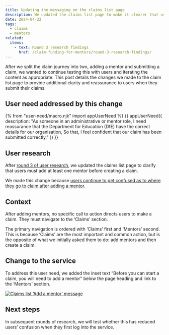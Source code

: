 ```yaml
---
title: Updating the messaging on the claims list page
description: We updated the claims list page to make it clearer that users need to add at least one mentor before creating a claim
date: 2024-04-22
tags:
  - claims
  - mentors
related:
  items:
    - text: Round 3 research findings
      href: /claim-funding-for-mentors/round-3-research-findings/
---
```


After we split the claim journey into two, adding a mentor and submitting a claim, we wanted to continue testing this with users and iterating the content as appropriate. This post details the changes we made to the claim list page to provide additional clarity and reassurance to users when they submit their claims.

## User need addressed by this change

{% from "user-need/macro.njk" import appUserNeed %}
{{ appUserNeed({
  description: "As someone in an administrative or mentor role,
  I need reassurance that the Department for Education (DfE) have the correct details for our organisation,
 So that, I feel confident that our claim has been submitted correctly."
}) }}

## User research

After [round 3 of user research](/claim-funding-for-mentors/round-3-research-findings/), we updated the claims list page to clarify that users must add at least one mentor before creating a claim.

We made this change because [users continue to get confused as to where they go to claim after adding a mentor](/claim-funding-for-mentors/round-3-research-findings/#users-continue-to-get-confused-as-to-where-they-go-to-claim-after-adding-a-mentor).

## Context

After adding mentors, no specific call to action directs users to make a claim. They must navigate to the ‘Claims’ section.

The primary navigation is ordered with ‘Claims’ first and ‘Mentors’ second. This is because ‘Claims’ are the most important and common action, but is the opposite of what we initially asked them to do: add mentors and then create a claim.

## Change to the service

To address this user need, we added the inset text “Before you can start a claim, you will need to add a mentor” below the page heading and link to the ‘Mentors’ section.

[![Claims list ‘Add a mentor’ message](claims-list.png "Claims list ‘Add a mentor’ message")](claims-list.png)

## Next steps

In subsequent rounds of research, we will test whether this has reduced users’ confusion when they first log into the service.

